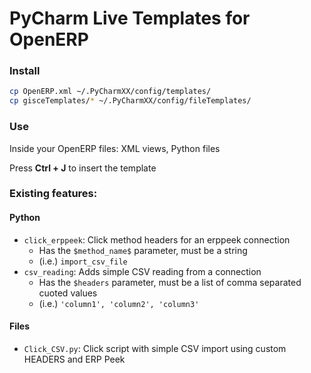# PyCharm Live Templates for OpenERP 

### Install

```sh
cp OpenERP.xml ~/.PyCharmXX/config/templates/
cp gisceTemplates/* ~/.PyCharmXX/config/fileTemplates/
```

### Use

Inside your OpenERP files: XML views, Python files

Press **Ctrl + J** to insert the template

### Existing features:

#### Python

- `click_erppeek`: Click method headers for an erppeek connection 
  - Has the `$method_name$` parameter, must be a string
  - (i.e.) `import_csv_file`
- `csv_reading`: Adds simple CSV reading from a connection
  - Has the `$headers` parameter, must be a list of comma separated cuoted values
  - (i.e.) `'column1', 'column2', 'column3'`

#### Files

- `Click_CSV.py`: Click script with simple CSV import using custom HEADERS and ERP Peek
